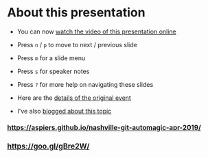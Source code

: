 <!-- .slide: data-state="normal" id="about" data-timing="0" -->
# About this presentation

*   You can now [watch the video of this presentation online](https://youtu.be/f6anrSKCIgI)

*   Press `n` / `p` to move to next / previous slide
*   Press `m` for a slide menu
*   Press `s` for speaker notes <br />
*   Press `?` for more help on navigating these slides
*   Here are the [details of the original event](https://openstack.org/ptg/)
*   I've also [blogged about this topic](https://blog.adamspiers.org/git-auto-magic)


<!-- .slide: data-state="qrcode" id="qrcode" data-menu-title="QR code" data-timing="0" -->

<h2 style="font-size: 110%">
    <a href="https://aspiers.github.io/nashville-git-automagic-apr-2019/" target="_blank"
       >https://aspiers.github.io/nashville-git-automagic-apr-2019/</a>
</h2>

<div class="qrcode" id="qrcode-talk"/>

<h2 style="font-size: 120%">
    <a href="https://aspiers.github.io/nashville-git-automagic-apr-2019/" target="_blank"
       id="talk">https://goo.gl/gBre2W/</a>
</h2>
